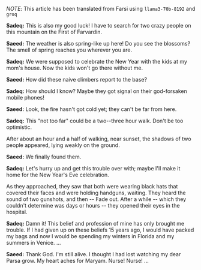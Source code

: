*NOTE*: This article has been translated from Farsi using `llama3-70b-8192` and `groq`

**Sadeq:** This is also my good luck! I have to search for two crazy people on this mountain on the First of Farvardin.

**Saeed:** The weather is also spring-like up here! Do you see the blossoms? The smell of spring reaches you wherever you are.

**Sadeq:** We were supposed to celebrate the New Year with the kids at my mom's house. Now the kids won't go there without me.

**Saeed:** How did these naive climbers report to the base?

**Sadeq:** How should I know? Maybe they got signal on their god-forsaken mobile phones!

**Saeed:** Look, the fire hasn't got cold yet; they can't be far from here.

**Sadeq:** This "not too far" could be a two--three hour walk. Don't be too optimistic.

After about an hour and a half of walking, near sunset, the shadows of two people appeared, lying weakly on the ground.

**Saeed:** We finally found them.

**Sadeq:** Let's hurry up and get this trouble over with; maybe I'll make it home for the New Year's Eve celebration.

As they approached, they saw that both were wearing black hats that covered their faces and were holding handguns, waiting. They heard the sound of two gunshots, and then -- Fade out. After a while -- which they couldn't determine was days or hours -- they opened their eyes in the hospital.

**Sadeq:** Damn it! This belief and profession of mine has only brought me trouble. If I had given up on these beliefs 15 years ago, I would have packed my bags and now I would be spending my winters in Florida and my summers in Venice. ...

**Saeed:** Thank God. I'm still alive. I thought I had lost watching my dear Parsa grow. My heart aches for Maryam. Nurse! Nurse! ...